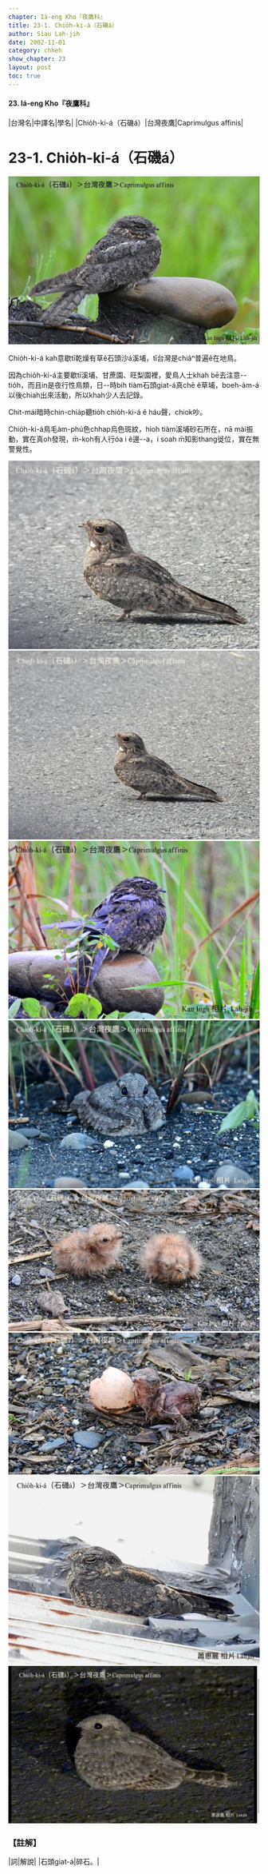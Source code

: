 ```yaml
---
chapter: Iá-eng Kho『夜鷹科』
title: 23-1. Chio̍h-ki-á（石磯á）
author: Siau Lah-jih
date: 2002-11-01
category: chheh
show_chapter: 23
layout: post
toc: true
---
```


#### 23. Iá-eng Kho『夜鷹科』


|台灣名|中譯名|學名|
|Chio̍h-ki-á（石磯á）|台灣夜鷹|Caprimulgus affinis|


# 23-1. Chio̍h-ki-á（石磯á）

![](../too5/23/23-1-1.Chio̍h-ki-á.jpg)


Chio̍h-ki-á kah意歇tī乾燥有草ê石頭沙á溪埔，tī台灣是chiâⁿ普遍ê在地鳥。

因為chio̍h-ki-á主要歇tī溪埔、甘蔗園、旺梨園裡，愛鳥人士khah bē去注意--tio̍h，而且in是夜行性鳥類，日--時bih tiàm石頭giat-á真chē ê草埔，boeh-àm-á以後chiah出來活動，所以khah少人去記錄。

Chit-mái暗時chin-chia̍p聽tio̍h chio̍h-ki-á ê háu聲，chiok吵。

Chio̍h-ki-á鳥毛àm-phú色chhap烏色斑紋，hioh tiàm溪埔砂石所在，nā mài振動，實在真oh發現，m̄-koh有人行óa i ê邊--a，i soah m̄知影thang徙位，實在無警覺性。



![](../too5/23/23-1-9.Chio̍h-ki-á.jpg)
![](../too5/23/23-1-8.Chio̍h-ki-á.jpg)
![](../too5/23/23-1-2.Chio̍h-ki-á.jpg)
![](../too5/23/23-1-3.Chio̍h-ki-á.jpg)
![](../too5/23/23-1-4.Chio̍h-ki-á.jpg)
![](../too5/23/23-1-5.Chio̍h-ki-á.jpg)
![](../too5/23/23-1-6.Chio̍h-ki-á.jpg)
![](../too5/23/23-1-7.Chio̍h-ki-á.jpg)




### 【註解】

|詞|解說|
|石頭giat-á|碎石。|

